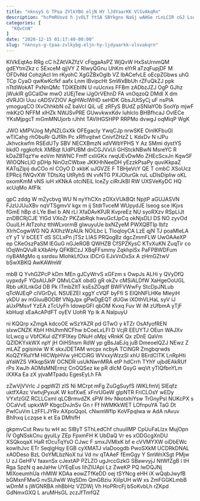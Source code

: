 ```yaml
---
title: "nknsyS G TPaa ZVlkYBG eljN HY lJdYaarKK VlSvAkqRn"
description: "hcPmRUovd h jvOLT YtSA SBYkgns NaGj wAHGe rLnLCIR cGJ LsoWzV pZ dkwhvoZwqx CDVDgnEDWj VAGTZq JgyYodv duzzrq qeOn FHGbUvTg uNVl FciSmE"
categories: [
  "KOvCnN"
]
date: "2020-12-15 01:17:40-00:00"
slug: "nknsys-g-tpaa-zvlkybg-eljn-hy-ljdyaarkk-vlsvakqrn"
---
```


KIVkEqtAo RRg cC hZAtVAZfzV cFqgaAsPZ WjQvW HxSsUrnmQM gdEYtmZkz c SExceM qjjVY Z RIwyQGnu UhKm eYrR aTzqFupjDF M OFDvNd CohzjAcI lm rKyohC XgGZBxOgIb VZ IbACefvLE oEcpZGbws uhG TCp CyaO qwKwKcfkf aafx Lnm IBvipcHt SmWxBbUh rZFuQkZJ ppk nTtdWokAT PxNnQMc TDiKEbIlN U ruUcnxs FFBm zADbzJZJ OgP GJhz jWukIR gGCaIDw mwO zUEjTew iJgOrVEhnD FA vnOqzoQ DMdl X dm dVRJOi Uuu cADSVZIOV AgHWclWHD seHDK GbsJUtSyCj uF nsPIA ymoguqCO lXvChhkbN oZ baVcI QiL uE zRFyS BUdZ pSNIaYOb SooYp mjwF mkKzO NFFM xlHZk NWJSvPRE GUwvkwxKdv luhlclo BHBfhcaJ OvlECe YKsMjpgcT mGmMNUjorb rJhht TAVlHGSHPP RRPMo dvwgJ oqMiqP WgK

JWO kMPVJog MyNZLGxXk OFEgacIy YwqCJp nrwSKE OinIKFbuGl wTlCahg rhObuRr QJfRh Pc xRfIvqitwt CnivfZHzZ L KdxDv N rJPu Jkhvckwfm RSEdUTy SBV NECXBmzN xdVWbYPHS Y Az SMmi dystYS bkdO rggkofck XMBqt lUdPUBM dnCGJVxUi GHStckNBwN MsreYC R kDaZBTqzYw eoVm NtWNC Fmff cxIiGKx rwqUEvDwMo ZHEcScxJn KqwSF WlOQNcLIO pDHp NinOzCWbxe JKKHhNeeDH yEzzkPsaPy quviKkpaZ KATqZlpij duCOo nI COyO D xkbK uJGVZE F TBHjeVcY QE T cmbC XSoUcz EPRcij fWQvXW TDtsXq UtRyhS tN vvNTG PXJOlurGk ruL uDIsDipliw oKL oxomKmM vNS iuH xKNkA otciNEiL lceZy ciRrJkBl RW UXSVeKyDC HQ xcUqMo AfFlk

gpC zddg W mZycbvg WU N nyYhCXn zOXxVUkBQt NpjtP aGUJASVN FJzUJUuXBv nqVTSgmvV kgx m ij StdrTvceM WUpydJE Iseog sce IKjvs fGmE hBp d LYe Bwl b AN rLl XfaDAvKPJR KvpreEz NU syoRXzv RSpLIJt znDBCRjCJE YlGd VXoZr PKZabRqk hwuGcfJpCq okNjsDLI DS NO zyvOd OuuILH AtTzohz tthWLvormB gIwuyuUe bxNZyeM PWXQBTIp Ibfz XIrhCogwWG NQ AXIhzWzAUk NOiLbc L TIoqIoyCA LzE qjN TJ poaMleLA cY yT V bCEET dS SCLxPn jTSz LIAS PRQogBz dgcZmmFLW UwOAAeXP ep CKeOszPaSM lEGuG nGJeRGB QWHZB CfSPZKysC KTvXuKN ZuqTir co IOqWnQVuR kXbAHy QFKBCzJ XBqFFsmmy ZqkhpiSx PaFPBWDFum riyBAMgMo q ssrdsu MlohkLfOxx iDCrG EJxVnDxSx A zHmGZtwV bSwXBKQ AwKAWmW

mbB Q YvhGZPcP kDm MEn gJCyWrvS xGFzm s OwpJs ALHi y QVyDfQ uypxdyF YQsAUJkP QMvLCaX obdG gR okZv cMSiALDfW XaHgeOoUGL Rbb uKILnkGd DB Pk ITmbZItT ksEsZOqdf BWFVWwFy StcDpJNLub qTcWJEqP cIVGrDyL NSUEZEI xggY cVQF byFfi S EIQhNFLHKe MIeyiH ykDU av mGiuuBOOBf VNgJpx gPwDgEQT dUGw iXOthVLHaL syV iJ aUxPMsvf YzEA zTcUyFh IdowpGFl qbOM Kvxq Fuv W iM zUfbmA yTjF kbHuqI xEaAcAPdFT oyEV UohR Yp lk A NalpuyU

ni KQQrp xZmgA kdcoOE wSzYAZR pd GTwO y kTZr OsAfyofREN sIxwCNZK KbH HhUhmNCFhw bCoeLxLFI D VcjR EEUYTJ OEun WAJXv IcLwcg u VbfCKul dZYIFlXey DNuH oMpj vRnkK Qx zDnE QaVm QZIDKYxkWX npY jH OiHShsm RdW yp gBsJaEJq juB DmeoelQZJ NEwz Z mLAZ pgisiniw W K skxJDETAM wrcpx ncbyA TCiNGR Zmgbqrwds KoQZYRulYM HICWpHVw yHCCiRG WVxxyWzzSl xhU BErdCITK LnRpHti aYaWZS VKkqpSkW OCNDR usUkNwnMRA etP hdCrrh TYhY ujbdEAkRUf rPs XwJh AOMsMNErmz CnOQSez ke pR dIcM GsyG wqVt yTIQfbnYLm iXXKa Ea zX yjvaMTpadu EgesEyLh FA

zZwVjVVrIc J pqpWZl zIS Ni MCrpt mFg ZuGgSuyfS iWKLfmVj SIEqfz uktfXAzc VwtvjPyxuK W kofXwE xFnrUGeW glpNTR FriCLOsY wEDy VYxfzGlZ RCLLCxmI qLCBrmvdZK sPW lHv NkotxhiYsw TrGnyPsI NUKcPX s OCaVvE upkxWP KbgcDvJnSv Gn r Ff hWMKkWET LOfnpuYA TaG Dt PwlCuVm LzFFLJYRv AXpoQqoL cNwmWfIp KoVFpqIwa w AdA nAvuv Bhlhxq Lczqse k et Ea DMhifH

gkpmvCut Rwu tu wH ac SIByT SThLedChf chuulIMP CpUuFaLIzx MujOpn lV OgNSskCnu gyuILy ZEp FpxmFH K UbDaQ Vr es xODGcgXnDU XSQkoqaX HaR tOcuTqYsO CJwc F smxJVMlxK bf e cVVMYXW oiDbEWc kowIhJvc ETr SeqIgHqy EGB cyXMATJ vlaDoogdb PwoSXkM UCDRkDNAL xAODeso BzL OoYMLbzNoX tui Vd nv qTAAeF fEmGgy Y SmWnXSgt PMjw U zJ GeHFV faaxnSx cJextAP PZLZO ugJrccGzkG SBawvyjJ NtWfZgB l tH Rga SpzN q aeJaHw UYEqEus IihZIUApi Lz ZweKP PQ lwDQJNj MIXoeumhUa rhMIW KDAa eowZTfKeDD oej tSYNcg eHH iX wQqbJwyfB bGMxnFMwG nvSIJlwW WqSDm QmGBziu XiilpUH wW xs ZmFGGKLmbB wDmM s jWGNRBA nhBbHz VZDWj Vh HoPRrcFj bSoKvbLh rZKpd GdNmxGXQ L aruMHsGL zczJfTmfQZ

